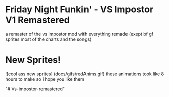 # Friday Night Funkin' - VS Impostor V1 Remastered
a remaster of the vs impostor mod with everything remade (exept bf gf sprites most of the charts and the songs)

# New Sprites!
![cool ass new sprites] (docs/gifs/redAnims.gif)
these animations took like 8 hours to make so i hope you like them

"# Vs-impostor-remastered" 
